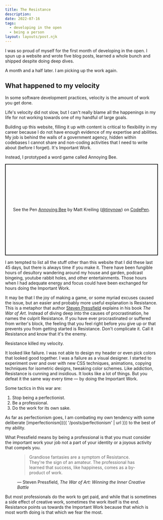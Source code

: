 ```yaml
---
title: The Resistance
description: 
date: 2022-07-16
tags:
  - developing in the open
  - being a person
layout: layouts/post.njk
---
```


I was so proud of myself for the first month of developing in the open. I spun up a website and wrote five blog posts, learned a whole bunch and shipped despite doing deep dives.

A month and a half later. I am picking up the work again.

## What happened to my velocity
In some software development practices, velocity is the amount of work you get done.

Life's velocity did not slow, but I can't really blame all the happenings in my life for not working towards one of my handful of large goals. 

Building up this website, filling it up with content is critical to flexibility in my career because I do not have enough evidence of my expertise and abilities. My job is behind the walls of a government agency, hidden within codebases I cannot share and non-coding activities that I need to write about (before I forget). It's Important Work.

Instead, I prototyped a word game called Annoying Bee. 
<p class="codepen" data-height="300" data-slug-hash="dymyZeb" data-user="tinynow" style="height: 300px; box-sizing: border-box; display: flex; align-items: center; justify-content: center; border: 2px solid; margin: 1em 0; padding: 1em;">
  <span>See the Pen <a href="https://codepen.io/tinynow/pen/dymyZeb">
  Annoying Bee</a> by Matt Kreiling (<a href="https://codepen.io/tinynow">@tinynow</a>)
  on <a href="https://codepen.io">CodePen</a>.</span>
</p>
<script async src="https://cpwebassets.codepen.io/assets/embed/ei.js"></script>

I am tempted to list all the stuff other than this website that I did these last 45 days, but there is always time if you make it. There have been fungible hours of desultory wandering around my house and garden, podcast bingeing, youtube rabbit holes, and other entertainments. Those hours when I had adequate energy and focus could have been exchanged for hours doing the Important Work.

It may be that I the joy of making a game, or some myriad excuses caused the issue, but an easier and probably more useful explanation is Resistance. This is a metaphor that author [Steven Pressfield](https://stevenpressfield.com/home/) explains in his book _The War of Art_. Instead of diving deep into the causes of procrastination, he names the culprit Resistance. If you have ever procrastinated or suffered from writer's block, the feeling that you feel right before you give up or that prevents you from getting started is Resistance. Don't complicate it. Call it Resistance and know that it's the enemy.

Resistance killed my velocity.

It looked like failure. I was not able to design my header or even pick colors that looked good together. I was a failure as a visual designer. I started to experiment over and over with new CSS techniques, animations, copying techniques for isometric designs, tweaking color schemes.  Like addiction, Resistance is cunning and insidious. It looks like a lot of things. But you defeat it the same way every time &mdash; by doing the Important Work.

Some tactics in this war are:
1. Stop being a perfectionist.
2. Be a professional.
3. Do the work for its own sake.

As far as perfectionism goes, I am combating my own tendency with some deliberate [imperfectionism]({{ '/posts/perfectionism' | url }}) to the best of my ability.

What Pressfield means by being a professional is that you must consider the important work your job not a part of your identity or a joyous activity that compels you.

<figure class="quote">
    <blockquote>
    Grandiose fantasies are a symptom of Resistance. 
    They're the sign of an amateur. The professional has learned that success, like happiness, comes as a by-product of work.
    </blockquote>
    <figcaption>
    &mdash; Steven Pressfield,
    <cite>The War of Art: Winning the Inner Creative Battle</cite>
    </figcaption>
</figure>

But most professionals do the work to get paid, and while that is sometimes a side effect of creative work, sometimes the work itself is the end. Resistance points us towards the Important Work because that which is most worth doing is that which we fear the most.
